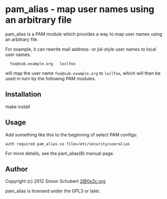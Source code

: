 pam_alias - map user names using an arbitrary file
==================================================

pam_alias is a PAM module which provides a way to map user names using
an arbitrary file.

For example, it can rewrite mail address- or jid-style user names to
local user names.

      foo@sub.example.org	loclfoo

will map the user name `foo@sub.example.org` to `loclfoo`, which will
then be used in turn by the following PAM modules.


Installation
------------

make install


Usage
-----

Add something like this to the beginning of select PAM configs:

    auth required pam_alias.so file=/etc/security/useralias

For more details, see the pam_alias(8) manual page.


Author
------

Copyright (c) 2012 Simon Schubert <2@0x2c.org>

pam_alias is licensed under the GPL3 or later.
